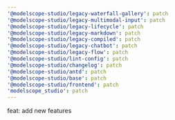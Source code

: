 ```yaml
---
'@modelscope-studio/legacy-waterfall-gallery': patch
'@modelscope-studio/legacy-multimodal-input': patch
'@modelscope-studio/legacy-lifecycle': patch
'@modelscope-studio/legacy-markdown': patch
'@modelscope-studio/legacy-compiled': patch
'@modelscope-studio/legacy-chatbot': patch
'@modelscope-studio/legacy-flow': patch
'@modelscope-studio/lint-config': patch
'@modelscope-studio/changelog': patch
'@modelscope-studio/antd': patch
'@modelscope-studio/base': patch
'@modelscope-studio/frontend': patch
'modelscope_studio': patch
---
```


feat: add new features
